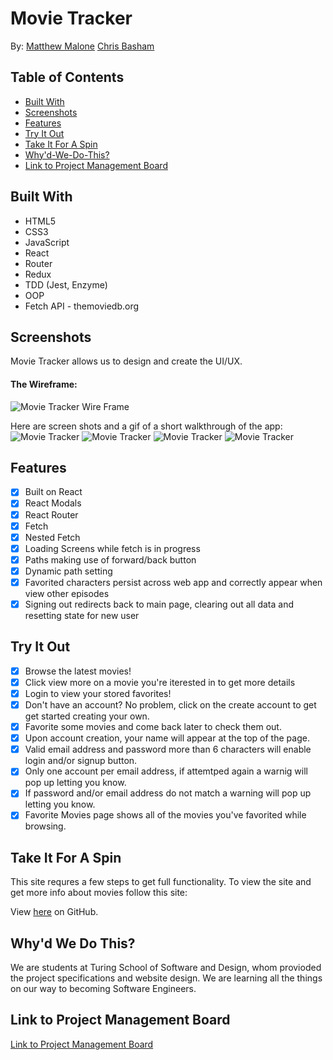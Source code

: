 # Movie Tracker
By:
[Matthew Malone](https://github.com/matthewdshepherd)
[Chris Basham](https://github.com/chrisdbasham317)

## Table of Contents
* [Built With](#Built-With) 
* [Screenshots](#Screenshots)
* [Features](#Features)
* [Try It Out](#Try-It-Out)
* [Take It For A Spin](#Take-It-For-A-Spin)
* [Why'd-We-Do-This?](Why'd-We-Do-This?)
* [Link to Project Management Board](Link-to-Project-Management-Board)


## Built With

- HTML5
- CSS3
- JavaScript
- React
- Router
- Redux
- TDD (Jest, Enzyme)
- OOP
- Fetch API - themoviedb.org

## Screenshots

Movie Tracker allows us to design and create the UI/UX.
#### The Wireframe:
<img src='./src/images/MovieTrackerWireFrame.png' alt="Movie Tracker Wire Frame">

Here are screen shots and a gif of a short walkthrough of the app:
<img src='./src/images/MovieTrackerWithNoCurrentuser.png' alt="Movie Tracker">
<img src='./src/images/MovieTrackerWithCurrentUser.png' alt="Movie Tracker">
<img src='./src/images/MovieTrackerMoviePage.png' alt="Movie Tracker">
<img src='./src/images/MovieTrackerSignup.png' alt="Movie Tracker">


## Features


- [x] Built on React
- [x] React Modals
- [x] React Router
- [x] Fetch
- [x] Nested Fetch
- [x] Loading Screens while fetch is in progress
- [x] Paths making use of forward/back button
- [X] Dynamic path setting 
- [x] Favorited characters persist across web app and correctly appear when view other episodes
- [x] Signing out redirects back to main page, clearing out all data and resetting state for new user

## Try It Out

- [x] Browse the latest movies!
- [X] Click view more on a movie you're iterested in to get more details
- [X] Login to view your stored favorites!
- [X] Don't have an account? No problem, click on the create account to get get started creating your own.
- [X] Favorite some movies and come back later to check them out.
- [x] Upon account creation, your name will appear at the top of the page.
- [X] Valid email address and password more than 6 characters will enable login and/or signup button.
- [X] Only one account per email address, if attemtped again a warnig will pop up letting you know.
- [X] If password and/or email address do not match a warning will pop up letting you know. 
- [x] Favorite Movies page shows all of the movies you've favorited while browsing.

## Take It For A Spin

This site requres a few steps to get full functionality.
To view the site and get more info about movies follow this site:

View <a href=https://vrandall66.github.io/SWAPI-Trivia/>here</a> on GitHub.

## Why'd We Do This?

We are students at Turing School of Software and Design, whom provioded the project specifications and website design. We are learning all the things on our way to becoming Software Engineers.


## Link to Project Management Board
[Link to Project Management Board](https://trello.com/b/SbtYTXpO/movie-time-board)
